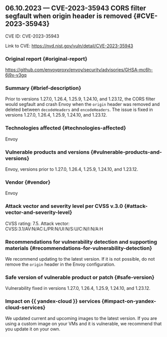 ## 06.10.2023 — CVE-2023-35943 CORS filter segfault when origin header is removed {#CVE-2023-35943}

CVE ID: CVE-2023-35943

Link to CVE: <https://nvd.nist.gov/vuln/detail/CVE-2023-35943>

### Original report {#original-report}

<https://github.com/envoyproxy/envoy/security/advisories/GHSA-mc6h-6j9x-v3gq>

### Summary {#brief-description}

Prior to versions 1.27.0, 1.26.4, 1.25.9, 1.24.10, and 1.23.12, the CORS filter would segfault and crash Envoy when the `origin` header was removed and deleted between `decodeHeaders` and `encodeHeaders`. The issue is fixed in versions 1.27.0, 1.26.4, 1.25.9, 1.24.10, and 1.23.12.

### Technologies affected {#technologies-affected}

Envoy

### Vulnerable products and versions {#vulnerable-products-and-versions}

Envoy, versions prior to 1.27.0, 1.26.4, 1.25.9, 1.24.10, and 1.23.12.

### Vendor {#vendor}

Envoy

### Attack vector and severity level per CVSS v.3.0 {#attack-vector-and-severity-level}

CVSS rating: 7.5. Attack vector: CVSS:3.1/AV:N/AC:L/PR:N/UI:N/S:U/C:N/I:N/A:H

### Recommendations for vulnerability detection and supporting materials {#recommendations-for-vulnerability-detection}

We recommend updating to the latest version. If it is not possible, do not remove the `origin` header in the Envoy configuration.

### Safe version of vulnerable product or patch {#safe-version}

Vulnerability fixed in versions 1.27.0, 1.26.4, 1.25.9, 1.24.10, and 1.23.12.

### Impact on {{ yandex-cloud }} services {#impact-on-yandex-cloud-services}

We updated current and upcoming images to the latest version. If you are using a custom image on your VMs and it is vulnerable, we recommend that you update it on your own.

